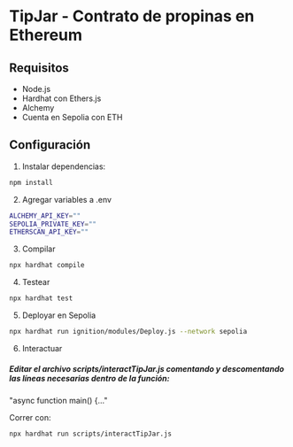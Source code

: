 # TipJar - Contrato de propinas en Ethereum

## Requisitos

- Node.js
- Hardhat con Ethers.js
- Alchemy
- Cuenta en Sepolia con ETH

## Configuración

1. Instalar dependencias:

```bash
npm install
```

2. Agregar variables a .env

```bash
ALCHEMY_API_KEY=""
SEPOLIA_PRIVATE_KEY=""
ETHERSCAN_API_KEY=""
```

3. Compilar

```bash
npx hardhat compile
```

4. Testear

```bash
npx hardhat test
```

5. Deployar en Sepolia

```bash
npx hardhat run ignition/modules/Deploy.js --network sepolia
```

6. Interactuar

##### Editar el archivo scripts/interactTipJar.js comentando y descomentando las líneas necesarias dentro de la función:

"async function main() {..."

Correr con:

```bash
npx hardhat run scripts/interactTipJar.js
```
